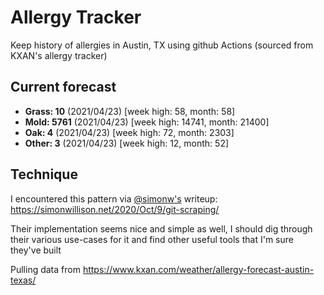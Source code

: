 # Allergy Tracker

Keep history of allergies in Austin, TX using github Actions (sourced from KXAN's allergy tracker)

## Current forecast
<!-- INJECT FORECAST -->
- **Grass: 10** (2021/04/23)  [week high: 58, month: 58]
- **Mold: 5761** (2021/04/23)  [week high: 14741, month: 21400]
- **Oak: 4** (2021/04/23)  [week high: 72, month: 2303]
- **Other: 3** (2021/04/23)  [week high: 12, month: 52]
<!-- END INJECT FORECAST -->

## Technique

I encountered this pattern via [@simonw's](https://github.com/simonw) writeup: https://simonwillison.net/2020/Oct/9/git-scraping/

Their implementation seems nice and simple as well, I should dig through their various use-cases for it and find other useful tools that I'm sure they've built

Pulling data from https://www.kxan.com/weather/allergy-forecast-austin-texas/
